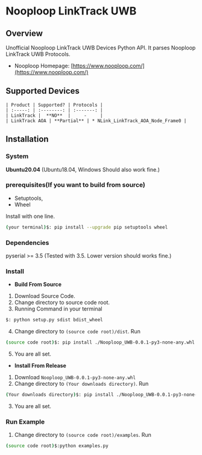 # **Nooploop LinkTrack UWB**

## **Overview**
Unofficial Nooploop LinkTrack UWB Devices Python API. It parses Nooploop LinkTrack UWB Protocols.
    
* Nooploop Homepage: [https://www.nooploop.com/](https://www.nooploop.com/)

## Supported Devices
    | Product | Supported? | Protocols |
    | :-----: | :--------: | :-------: |
    | LinkTrack |  **NO**  |     -     |
    | LinkTrack AOA | **Partial** | * NLink_LinkTrack_AOA_Node_Frame0 |

## Installation

### System

**Ubuntu20.04** (Ubuntu18.04, Windows Should also work fine.)

### prerequisites(If you want to build from source)
* Setuptools,
* Wheel
    
Install with one line.
    
```bash
(your terminal)$: pip install --upgrade pip setuptools wheel
```


### Dependencies

pyserial >= 3.5 (Tested with 3.5. Lower version should works fine.)

### Install
* **Build From Source**

1. Download Source Code.
2. Change directory to source code root.
3. Running Command in your terminal
```bash
$: python setup.py sdist bdist_wheel
```
4. Change directory to `(source code root)/dist`. Run
```bash
(source code root)$: pip install ./Nooploop_UWB-0.0.1-py3-none-any.whl
```
5. You are all set.

* **Install From Release**

1. Download `Nooploop_UWB-0.0.1-py3-none-any.whl`
2. Change directory to `(Your downloads directory)`. Run
```bash
(Your downloads directory)$: pip install ./Nooploop_UWB-0.0.1-py3-none-any.whl
```
3. You are all set.

### Run Example

1. Change directory to `(source code root)/examples`. Run
```bash
(source code root)$:python examples.py
```

